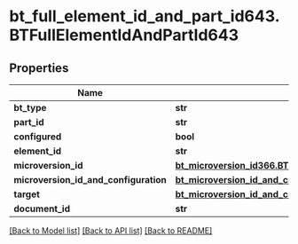 # bt_full_element_id_and_part_id643.BTFullElementIdAndPartId643

## Properties
Name | Type | Description | Notes
------------ | ------------- | ------------- | -------------
**bt_type** | **str** |  | [optional] 
**part_id** | **str** |  | [optional] 
**configured** | **bool** |  | [optional] 
**element_id** | **str** |  | [optional] 
**microversion_id** | [**bt_microversion_id366.BTMicroversionId366**](BTMicroversionId366.md) |  | [optional] 
**microversion_id_and_configuration** | [**bt_microversion_id_and_configuration2338.BTMicroversionIdAndConfiguration2338**](BTMicroversionIdAndConfiguration2338.md) |  | [optional] 
**target** | [**bt_microversion_id_and_configuration2338.BTMicroversionIdAndConfiguration2338**](BTMicroversionIdAndConfiguration2338.md) |  | [optional] 
**document_id** | **str** |  | [optional] 

[[Back to Model list]](../README.md#documentation-for-models) [[Back to API list]](../README.md#documentation-for-api-endpoints) [[Back to README]](../README.md)



